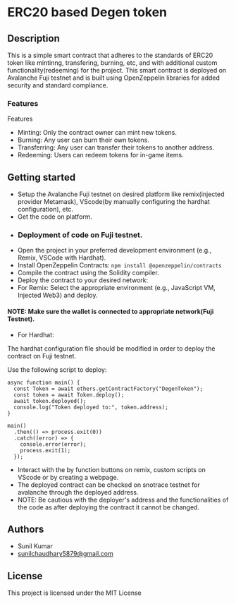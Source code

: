 # ERC20 based Degen token

## Description

This is a simple smart contract that adheres to the standards of ERC20 token like mintinng, transfering, burning, etc, and with additional custom functionality(redeeming) for the project. This smart contract is deployed on Avalanche Fuji testnet and is built using OpenZeppelin libraries for added security and standard compliance.

### Features

Features
* Minting: Only the contract owner can mint new tokens.
* Burning: Any user can burn their own tokens.
* Transferring: Any user can transfer their tokens to another address.
* Redeeming: Users can redeem tokens for in-game items.
  
## Getting started

* Setup the Avalanche Fuji testnet on desired platform like remix(injected provider Metamask), VScode(by manually configuring the hardhat configuration), etc.
* Get the code on platform.
* ### Deployment of code on Fuji testnet.
* Open the project in your preferred development environment (e.g., Remix, VSCode with Hardhat).
* Install OpenZeppelin Contracts:
`npm install @openzeppelin/contracts`
* Compile the contract using the Solidity compiler.
* Deploy the contract to your desired network:
* For Remix: Select the appropriate environment (e.g., JavaScript VM, Injected Web3) and deploy.

#### NOTE: Make sure the wallet is connected to appropriate network(Fuji Testnet).
* For Hardhat:

The hardhat configuration file should be modified in order to deploy the contract on Fuji testnet.

Use the following script to deploy:
```
async function main() {
  const Token = await ethers.getContractFactory("DegenToken");
  const token = await Token.deploy();
  await token.deployed();
  console.log("Token deployed to:", token.address);
}

main()
  .then(() => process.exit(0))
  .catch((error) => {
    console.error(error);
    process.exit(1);
  });
```
* Interact with the by function buttons on remix, custom scripts on VScode or by creating a webpage.
* The deployed contract can be checked on snotrace testnet for avalanche through the deployed address.
* NOTE: Be cautious with the deployer's address and the functionalities of the code as after deploying the contract it cannot be changed.

## Authors

- Sunil Kumar
- sunilchaudhary5879@gmail.com

## License

This project is licensed under the MIT License
